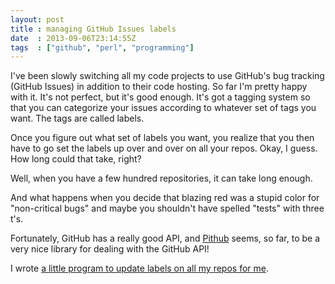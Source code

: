 ```yaml
---
layout: post
title : managing GitHub Issues labels
date  : 2013-09-06T23:14:55Z
tags  : ["github", "perl", "programming"]
---
```

I've been slowly switching all my code projects to use GitHub's bug tracking
(GitHub Issues) in addition to their code hosting.  So far I'm pretty happy
with it.  It's not perfect, but it's good enough.  It's got a tagging system so
that you can categorize your issues according to whatever set of tags you want.
The tags are called labels.

Once you figure out what set of labels you want, you realize that you then have
to go set the labels up over and over on all your repos.  Okay, I guess.  How
long could that take, right?

Well, when you have a few hundred repositories, it can take long enough.

And what happens when you decide that blazing red was a stupid color for
"non-critical bugs" and maybe you shouldn't have spelled "tests" with three
t's.

Fortunately, GitHub has a really good API, and
[Pithub](https://metacpan.org/release/Pithub) seems, so far, to be a very nice
library for dealing with the GitHub API!

I wrote [a little program to update labels on all my repos for
me](https://github.com/rjbs/misc/blob/master/github-issue-labels).


